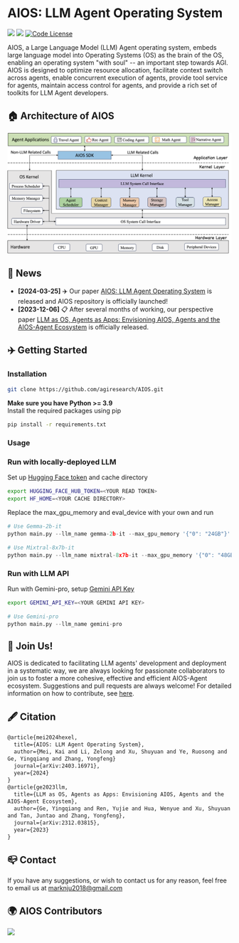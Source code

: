 # AIOS: LLM Agent Operating System

<a href='https://arxiv.org/abs/2403.16971'><img src='https://img.shields.io/badge/Paper-PDF-red'></a> 
<a href='https://arxiv.org/abs/2312.03815'><img src='https://img.shields.io/badge/Paper-PDF-blue'></a> 
[![Code License](https://img.shields.io/badge/Code%20License-MIT-green.svg)](https://github.com/agiresearch/AIOS/blob/main/LICENSE)

AIOS, a Large Language Model (LLM) Agent operating system, embeds large language model into Operating Systems (OS) as the brain of the OS, enabling an operating system "with soul" -- an important step towards AGI. AIOS is designed to optimize resource allocation, facilitate context switch across agents, enable concurrent execution of agents, provide tool service for agents, maintain access control for agents, and provide a rich set of toolkits for LLM Agent developers.


## 🏠 Architecture of AIOS
<p align="center">
<img src="images/AIOS-Architecture.png">
</p>


## 📰 News
- **[2024-03-25]** ✈️ Our paper [AIOS: LLM Agent Operating System](https://arxiv.org/abs/2403.16971) is released and AIOS repository is officially launched!
- **[2023-12-06]** 📋 After several months of working, our perspective paper [LLM as OS, Agents as Apps: Envisioning AIOS, Agents and the AIOS-Agent Ecosystem](https://arxiv.org/abs/2312.03815) is officially released.

## ✈️ Getting Started

### Installation
```bash
git clone https://github.com/agiresearch/AIOS.git
```
**Make sure you have Python >= 3.9**  
Install the required packages using pip  
```bash
pip install -r requirements.txt
```

### Usage

### Run with locally-deployed LLM
Set up [Hugging Face token](https://huggingface.co/settings/tokens) and cache directory
```bash
export HUGGING_FACE_HUB_TOKEN=<YOUR READ TOKEN>
export HF_HOME=<YOUR CACHE DIRECTORY>
```
Replace the max_gpu_memory and eval_device with your own and run

```python
# Use Gemma-2b-it
python main.py --llm_name gemma-2b-it --max_gpu_memory '{"0": "24GB"}' --eval_device "cuda:0" --max_new_tokens 256
```

```python
# Use Mixtral-8x7b-it
python main.py --llm_name mixtral-8x7b-it --max_gpu_memory '{"0": "48GB", "1": "48GB", "2": "48GB"}' --eval_device "cuda:0" --max_new_tokens 256
```
### Run with LLM API
Run with Gemini-pro, setup [Gemini API Key](https://aistudio.google.com/app/apikey)
```bash
export GEMINI_API_KEY=<YOUR GEMINI API KEY>
```
```python
# Use Gemini-pro
python main.py --llm_name gemini-pro
```

## 🌟 Join Us!
AIOS is dedicated to facilitating LLM agents' development and deployment in a systematic way, we are always looking for passionate collaborators to join us to foster a more cohesive, effective and efficient AIOS-Agent ecosystem. Suggestions and pull requests are always welcome! 
For detailed information on how to contribute, see [here](https://agiresearch/AIOS/CONTRIBUTE.md).

## 🖋️ Citation
```
@article{mei2024hexel,
  title={AIOS: LLM Agent Operating System},
  author={Mei, Kai and Li, Zelong and Xu, Shuyuan and Ye, Ruosong and Ge, Yingqiang and Zhang, Yongfeng}
  journal={arXiv:2403.16971},
  year={2024}
}
@article{ge2023llm,
  title={LLM as OS, Agents as Apps: Envisioning AIOS, Agents and the AIOS-Agent Ecosystem},
  author={Ge, Yingqiang and Ren, Yujie and Hua, Wenyue and Xu, Shuyuan and Tan, Juntao and Zhang, Yongfeng},
  journal={arXiv:2312.03815},
  year={2023}
}
```

## 📪 Contact
If you have any suggestions, or wish to contact us for any reason, feel free to email us at marknju2018@gmail.com

## 🌍 AIOS Contributors
<a href="https://github.com/agiresearch/AIOS/graphs/contributors">
  <img src="https://contrib.rocks/image?repo=agiresearch/AIOS" />
</a>
